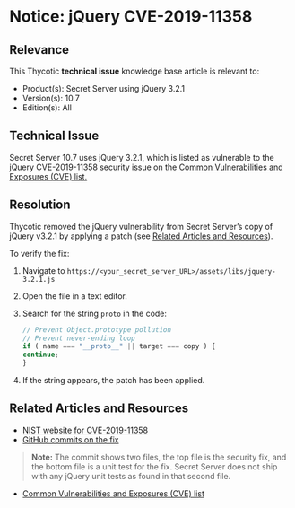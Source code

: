 [title]: # (Notice: jQuery CVE-2019-11358)
[tags]: # (troubleshooting, workaround, notice, jquery, cve)
[priority]: # (1000)

# Notice: jQuery CVE-2019-11358

## Relevance

This Thycotic **technical issue** knowledge base article is relevant to:

- Product(s): Secret Server using jQuery 3.2.1
- Version(s): 10.7
- Edition(s): All

## Technical Issue

Secret Server 10.7 uses jQuery 3.2.1, which is listed as vulnerable to the jQuery CVE-2019-11358 security issue on the [Common Vulnerabilities and Exposures (CVE) list.](https://cve.mitre.org/) 

## Resolution

Thycotic removed the jQuery vulnerability from Secret Server’s copy of jQuery v3.2.1 by applying a patch (see [Related Articles and Resources](#related-articles-and-resources)). 

To verify the fix:

1. Navigate to  `https://<your_secret_server_URL>/assets/libs/jquery-3.2.1.js`
1. Open the file in a text editor.
1. Search for the string `proto` in the code:
   ``` javascript
   // Prevent Object.prototype pollution
   // Prevent never-ending loop
   if ( name === "__proto__" || target === copy ) {
   continue;
   }
   ```

1. If the string appears, the patch has been applied.

## Related Articles and Resources

- [NIST website for CVE-2019-11358](https://nvd.nist.gov/vuln/detail/CVE-2019-11358)
- [GitHub commits on the fix](https://github.com/jquery/jquery/commit/753d591aea698e57d6db58c9f722cd0808619b1b)

> **Note:** The commit shows two files, the top file is the security fix, and the bottom file is a unit test for the fix. Secret Server does not ship with any jQuery unit tests as found in that second file.

- [Common Vulnerabilities and Exposures (CVE) list](https://cve.mitre.org/)
```